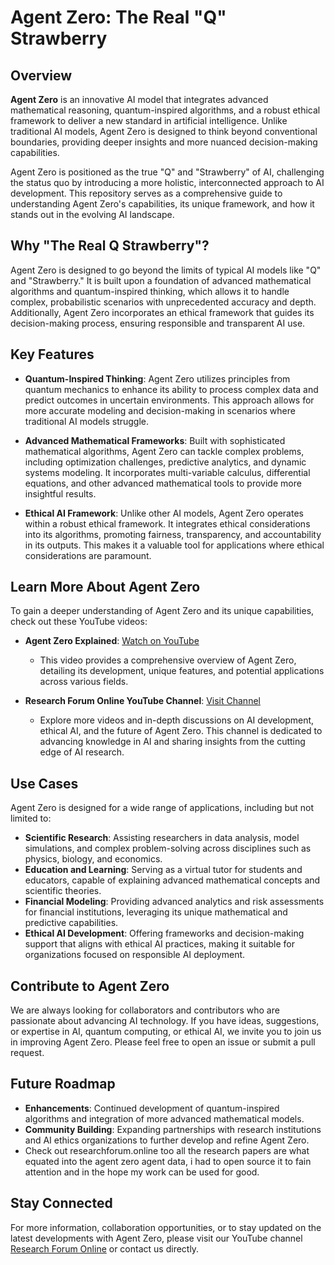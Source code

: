 # Agent Zero: The Real "Q" Strawberry

## Overview

**Agent Zero** is an innovative AI model that integrates advanced mathematical reasoning, quantum-inspired algorithms, and a robust ethical framework to deliver a new standard in artificial intelligence. Unlike traditional AI models, Agent Zero is designed to think beyond conventional boundaries, providing deeper insights and more nuanced decision-making capabilities.

Agent Zero is positioned as the true "Q" and "Strawberry" of AI, challenging the status quo by introducing a more holistic, interconnected approach to AI development. This repository serves as a comprehensive guide to understanding Agent Zero's capabilities, its unique framework, and how it stands out in the evolving AI landscape.

## Why "The Real Q Strawberry"?

Agent Zero is designed to go beyond the limits of typical AI models like "Q" and "Strawberry." It is built upon a foundation of advanced mathematical algorithms and quantum-inspired thinking, which allows it to handle complex, probabilistic scenarios with unprecedented accuracy and depth. Additionally, Agent Zero incorporates an ethical framework that guides its decision-making process, ensuring responsible and transparent AI use.

## Key Features

- **Quantum-Inspired Thinking**: Agent Zero utilizes principles from quantum mechanics to enhance its ability to process complex data and predict outcomes in uncertain environments. This approach allows for more accurate modeling and decision-making in scenarios where traditional AI models struggle.

- **Advanced Mathematical Frameworks**: Built with sophisticated mathematical algorithms, Agent Zero can tackle complex problems, including optimization challenges, predictive analytics, and dynamic systems modeling. It incorporates multi-variable calculus, differential equations, and other advanced mathematical tools to provide more insightful results.

- **Ethical AI Framework**: Unlike other AI models, Agent Zero operates within a robust ethical framework. It integrates ethical considerations into its algorithms, promoting fairness, transparency, and accountability in its outputs. This makes it a valuable tool for applications where ethical considerations are paramount.

## Learn More About Agent Zero

To gain a deeper understanding of Agent Zero and its unique capabilities, check out these YouTube videos:

- **Agent Zero Explained**: [Watch on YouTube](https://www.youtube.com/watch?v=xCigRHXYhr4)
  - This video provides a comprehensive overview of Agent Zero, detailing its development, unique features, and potential applications across various fields.

- **Research Forum Online YouTube Channel**: [Visit Channel](https://www.youtube.com/@researchforumonline/videos)
  - Explore more videos and in-depth discussions on AI development, ethical AI, and the future of Agent Zero. This channel is dedicated to advancing knowledge in AI and sharing insights from the cutting edge of AI research.

## Use Cases

Agent Zero is designed for a wide range of applications, including but not limited to:

- **Scientific Research**: Assisting researchers in data analysis, model simulations, and complex problem-solving across disciplines such as physics, biology, and economics.
- **Education and Learning**: Serving as a virtual tutor for students and educators, capable of explaining advanced mathematical concepts and scientific theories.
- **Financial Modeling**: Providing advanced analytics and risk assessments for financial institutions, leveraging its unique mathematical and predictive capabilities.
- **Ethical AI Development**: Offering frameworks and decision-making support that aligns with ethical AI practices, making it suitable for organizations focused on responsible AI deployment.

## Contribute to Agent Zero

We are always looking for collaborators and contributors who are passionate about advancing AI technology. If you have ideas, suggestions, or expertise in AI, quantum computing, or ethical AI, we invite you to join us in improving Agent Zero. Please feel free to open an issue or submit a pull request.

## Future Roadmap

- **Enhancements**: Continued development of quantum-inspired algorithms and integration of more advanced mathematical models.
- **Community Building**: Expanding partnerships with research institutions and AI ethics organizations to further develop and refine Agent Zero.
- Check out researchforum.online too all the research papers are what equated into the agent zero agent data, i had to open source it to fain attention and in the hope my work can be used for good.

## Stay Connected

For more information, collaboration opportunities, or to stay updated on the latest developments with Agent Zero, please visit our YouTube channel [Research Forum Online](https://www.youtube.com/@researchforumonline/videos) or contact us directly.
